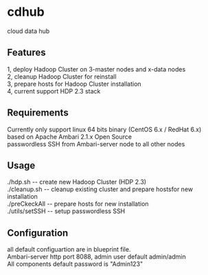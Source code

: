 # cdhub
cloud data hub

## Features
1, deploy Hadoop Cluster on 3-master nodes and x-data nodes<br>
2, cleanup Hadoop Cluster for reinstall<br>
3, prepare hosts for Hadoop Cluster installation<br>
4, current support HDP 2.3 stack<br>

## Requirements
Currently only support linux 64 bits binary (CentOS 6.x / RedHat 6.x)<br>
based on Apache Ambari 2.1.x Open Source<br>
passwordless SSH from Ambari-server node to all other nodes<br>

## Usage
./hdp.sh   -- create new Hadoop Cluster (HDP 2.3)<br>
./cleanup.sh  -- cleanup existing cluster and prepare hostsfor new installation<br>
./preCkeckAll -- prepare hosts for new installation<br>
./utils/setSSH -- setup passwordless SSH<br>

## Configuration
 all default configuartion are in blueprint file.<br>
 Ambari-server http port 8088, admin user default admin/admin<br>
 All components default password is "Admin123"<br>
